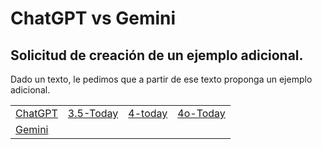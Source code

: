 # ChatGPT vs Gemini

## Solicitud de creación de un ejemplo adicional.

Dado un texto, le pedimos que a partir de ese texto proponga un ejemplo adicional.

|||||
|-|-|-|-|
|[ChatGPT](https://chat.openai.com/share/91477b34-bdbd-4049-a01c-f92891cb5b90)|[3.5-Today](https://chatgpt.com/share/646bafa8-8385-4bbe-8517-54e2e3398786)|[4-today](https://chatgpt.com/share/df5e7dba-6f37-4e6b-a70e-c093fc79c551)|[4o-Today](https://chatgpt.com/share/80be58b4-5b4b-483a-81c4-af369633dba5)
|[Gemini](https://g.co/gemini/share/9362595521ea)|

